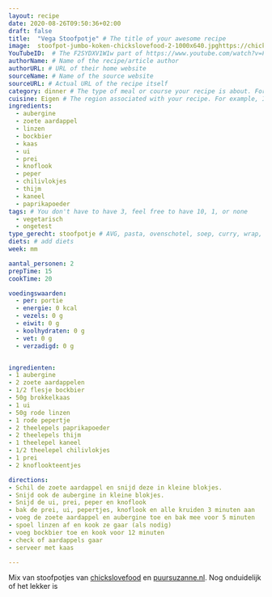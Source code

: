 ```yaml
---
layout: recipe
date: 2020-08-26T09:50:36+02:00
draft: false
title:  "Vega Stoofpotje" # The title of your awesome recipe
image:  stoofpot-jumbo-koken-chickslovefood-2-1000x640.jpghttps://chickslovefood.com/recept/vegetarische-stoofpot-met-zoete-aardappel-jumbo-menu/
YouTubeID:  # The F2SYDXV1W1w part of https://www.youtube.com/watch?v=F2SYDXV1W1w
authorName: # Name of the recipe/article author
authorURL: # URL of their home website
sourceName: # Name of the source website
sourceURL: # Actual URL of the recipe itself
category: dinner # The type of meal or course your recipe is about. For example: "dinner", "entree", or "dessert".
cuisine: Eigen # The region associated with your recipe. For example, Italiaans, Mediterraans", or Eigen.
ingredients:
  - aubergine
  - zoete aardappel
  - linzen
  - bockbier
  - kaas
  - ui
  - prei
  - knoflook
  - peper
  - chilivlokjes
  - thijm
  - kaneel
  - paprikapoeder
tags: # You don't have to have 3, feel free to have 10, 1, or none
  - vegetarisch
  - ongetest
type_gerecht: stoofpotje # AVG, pasta, ovenschotel, soep, curry, wrap, etc.
diets: # add diets
week: mm

aantal_personen: 2
prepTime: 15
cookTime: 20

voedingswaarden:
  - per: portie
  - energie: 0 kcal
  - vezels: 0 g
  - eiwit: 0 g
  - koolhydraten: 0 g
  - vet: 0 g
  - verzadigd: 0 g


ingredienten:
- 1 aubergine
- 2 zoete aardappelen
- 1/2 flesje bockbier
- 50g brokkelkaas
- 1 ui
- 50g rode linzen
- 1 rode pepertje
- 2 theelepels paprikapoeder
- 2 theelepels thijm
- 1 theelepel kaneel
- 1/2 theelepel chilivlokjes
- 1 prei
- 2 knoflookteentjes

directions:
- Schil de zoete aardappel en snijd deze in kleine blokjes.
- Snijd ook de aubergine in kleine blokjes.
- Snijd de ui, prei, peper en knoflook
- bak de prei, ui, pepertjes, knoflook en alle kruiden 3 minuten aan
- voeg de zoete aardappel en aubergine toe en bak mee voor 5 minuten
- spoel linzen af en kook ze gaar (als nodig)
- voeg bockbier toe en kook voor 12 minuten
- check of aardappels gaar
- serveer met kaas

---
```


Mix van stoofpotjes van [chickslovefood](https://chickslovefood.com/recept/vegetarische-stoofpot-met-zoete-aardappel-jumbo-menu/)
en [puursuzanne.nl](https://www.puursuzanne.nl/recepten/vegetarische-stoofpot-linzen).
Nog onduidelijk of het lekker is
